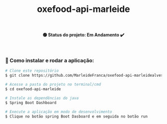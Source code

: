 <h1 align="center"> oxefood-api-marleide  </h1>

<br><h4 align="center"> 🟢 Status do projeto:  Em Andamento ✔️   </h4> <br>

### 🔧 Como instalar e rodar a aplicação:

```bash
# Clone este repositório
$ git clone https://github.com/MarleideFranca/oxefood-api-marleidealves.git

# Acesse a pasta do projeto no terminal/cmd
$ cd oxefood-api-marleide

# Instale as dependências do java
$ Spring Boot Dashboard

# Execute a aplicação em modo de desenvolvimento
$ Clique no botão spring Boot Dasboard e em seguida no botão run


